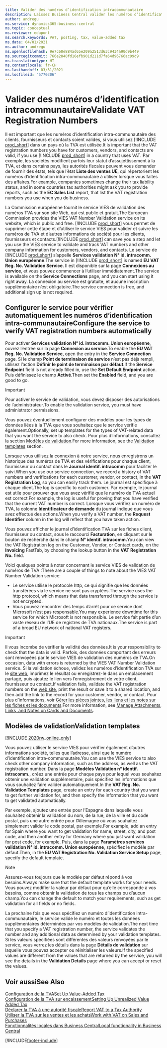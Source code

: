 ```yaml
---
title: Valider des numéros d’identification intracommunautaire
description: Laissez Business Central valider les numéros d’identification intra-communautaire et d’autres informations sur la société pour vos contacts, clients et fournisseurs, sur la base du service de validation du numéro d’identification intra-communautaire de l’Union européenne.
author: andregu
ms.service: dynamics365-business-central
ms.topic: conceptual
ms.reviewer: edupont
ms.search.keywords: VAT, posting, tax, value-added tax
ms.date: 04/01/2021
ms.author: andregu
ms.openlocfilehash: 9e7c60e884ad65e209a2513d63c9434a90d9b449
ms.sourcegitcommit: 766e2840fd16efb901d211d7fa64d96766ac99d9
ms.translationtype: HT
ms.contentlocale: fr-CH
ms.lasthandoff: 03/31/2021
ms.locfileid: "5770306"
---
```

# <a name="validate-vat-registration-numbers"></a><span data-ttu-id="b020e-103">Valider des numéros d’identification intracommunautaire</span><span class="sxs-lookup"><span data-stu-id="b020e-103">Validate VAT Registration Numbers</span></span>

<span data-ttu-id="b020e-104">Il est important que les numéros d’identification intra-communautaire des clients, fournisseurs et contacts soient valides, si vous utilisez [!INCLUDE [prod_short](includes/prod_short.md)] dans un pays où la TVA est utilisée.</span><span class="sxs-lookup"><span data-stu-id="b020e-104">It is important that the VAT registration numbers you have for customers, vendors, and contacts are valid, if you use [!INCLUDE [prod_short](includes/prod_short.md)] in a country that uses VAT.</span></span> <span data-ttu-id="b020e-105">Par exemple, les sociétés modifient parfois leur statut d’assujettissement à la TVA, et dans certains pays, les autorités fiscales peuvent vous demander de fournir des états, tels que l’état **Liste des ventes UE**, qui répertorient les numéros d’identification intra-communautaire à utiliser lorsque vous faites des affaires.</span><span class="sxs-lookup"><span data-stu-id="b020e-105">For example, companies sometimes change their tax liability status, and in some countries tax authorities might ask you to provide reports, such as the **EC Sales List** report, that list the VAT registration numbers you use when you do business.</span></span>

<span data-ttu-id="b020e-106">La Commission européenne fournit le service VIES de validation des numéros TVA sur son site Web, qui est public et gratuit.</span><span class="sxs-lookup"><span data-stu-id="b020e-106">The European Commission provides the VIES VAT Number Validation service on its website, which is public and free.</span></span> <span data-ttu-id="b020e-107">[!INCLUDE [prod_short](includes/prod_short.md)] vous permet de supprimer cette étape et d’utiliser le service VIES pour valider et suivre les numéros de TVA et d’autres informations de société pour les clients, fournisseurs et contacts.</span><span class="sxs-lookup"><span data-stu-id="b020e-107">[!INCLUDE [prod_short](includes/prod_short.md)] can save you a step and let you use the VIES service to validate and track VAT numbers and other company information for customers, vendors, and contacts.</span></span> <span data-ttu-id="b020e-108">Le service de [!INCLUDE [prod_short](includes/prod_short.md)] s’appelle **Services validation N° id. intracomm. Union européenne**.</span><span class="sxs-lookup"><span data-stu-id="b020e-108">The service in [!INCLUDE [prod_short](includes/prod_short.md)] is named **EU VAT Reg. No. Validation Service**.</span></span> <span data-ttu-id="b020e-109">Il est disponible sur la page **Connexions au service**, et vous pouvez commencer à l’utiliser immédiatement.</span><span class="sxs-lookup"><span data-stu-id="b020e-109">The service is available on the **Service Connections** page, and you can start using it right away.</span></span> <span data-ttu-id="b020e-110">La connexion au service est gratuite, et aucune inscription supplémentaire n’est obligatoire.</span><span class="sxs-lookup"><span data-stu-id="b020e-110">The service connection is free, and additional sign up is not required.</span></span>

## <a name="configure-the-service-to-verify-vat-registration-numbers-automatically"></a><span data-ttu-id="b020e-111">Configurer le service pour vérifier automatiquement les numéros d’identification intra-communautaire</span><span class="sxs-lookup"><span data-stu-id="b020e-111">Configure the service to verify VAT registration numbers automatically</span></span>

<span data-ttu-id="b020e-112">Pour activer **Services validation N° id. intracomm. Union européenne**, ouvrez l’entrée sur la page **Connexion au service**.</span><span class="sxs-lookup"><span data-stu-id="b020e-112">To enable the **EU VAT Reg. No. Validation Service**, open the entry in the **Service Connection** page.</span></span> <span data-ttu-id="b020e-113">Si le champ **Point de terminaison de service** n’est pas déjà rempli, utilisez l’action **Définir le point de terminaison par défaut**.</span><span class="sxs-lookup"><span data-stu-id="b020e-113">If the **Service Endpoint** field is not already filled in, use the **Set Default Endpoint** action.</span></span> <span data-ttu-id="b020e-114">Puis définissez le champ **Activé**.</span><span class="sxs-lookup"><span data-stu-id="b020e-114">Then set the **Enabled** field, and you are good to go.</span></span>  

> [!IMPORTANT]
> <span data-ttu-id="b020e-115">Pour activer le service de validation, vous devez disposer des autorisations de l’administrateur.</span><span class="sxs-lookup"><span data-stu-id="b020e-115">To enable the validation service, you must have administrator permissions.</span></span>

<span data-ttu-id="b020e-116">Vous pouvez éventuellement configurer des modèles pour les types de données liées à la TVA que vous souhaitez que le service vérifie également.</span><span class="sxs-lookup"><span data-stu-id="b020e-116">Optionally, set up templates for the types of VAT-related data that you want the service to also check.</span></span> <span data-ttu-id="b020e-117">Pour plus d’informations, consultez la section [Modèles de validation](#validation-templates).</span><span class="sxs-lookup"><span data-stu-id="b020e-117">For more information, see the [Validation templates](#validation-templates) section.</span></span>

<span data-ttu-id="b020e-118">Lorsque vous utilisez la connexion à notre service, nous enregistrons un historique des numéros de TVA et des vérifications pour chaque client, fournisseur ou contact dans le **Journal identif. intracomm** pour faciliter le suivi.</span><span class="sxs-lookup"><span data-stu-id="b020e-118">When you use our service connection, we record a history of VAT numbers and verifications for each customer, vendor, or contact, in the **VAT Registration Log**, so you can easily track them.</span></span> <span data-ttu-id="b020e-119">Le journal est spécifique à chaque client.</span><span class="sxs-lookup"><span data-stu-id="b020e-119">The log is specific to each customer.</span></span> <span data-ttu-id="b020e-120">Par exemple, le journal est utile pour prouver que vous avez vérifié que le numéro de TVA actuel est correct.</span><span class="sxs-lookup"><span data-stu-id="b020e-120">For example, the log is useful for proving that you have verified that the current VAT number is correct.</span></span> <span data-ttu-id="b020e-121">Lorsque vous vérifiez un numéro de TVA, la colonne **Identificateur de demande** du journal indique que vous avez effectué des actions.</span><span class="sxs-lookup"><span data-stu-id="b020e-121">When you verify a VAT number, the **Request Identifier** column in the log will reflect that you have taken action.</span></span>

<span data-ttu-id="b020e-122">Vous pouvez afficher le journal d’identification TVA sur les fiches client, fournisseur ou contact, sous le raccourci **Facturation**, en cliquant sur le bouton de recherche dans le champ **N° identif. intracomm.**</span><span class="sxs-lookup"><span data-stu-id="b020e-122">You can view the VAT Registration log on the Customer, Vendor, or Contact cards, on the **Invoicing** FastTab, by choosing the lookup button in the **VAT Registration No.** field.</span></span>  

<span data-ttu-id="b020e-123">Voici quelques points à noter concernant le service VIES de validation de numéros de TVA :</span><span class="sxs-lookup"><span data-stu-id="b020e-123">There are a couple of things to note about the VIES VAT Number Validation service:</span></span>

* <span data-ttu-id="b020e-124">Le service utilise le protocole http, ce qui signifie que les données transférées via le service ne sont pas cryptées.</span><span class="sxs-lookup"><span data-stu-id="b020e-124">The service uses the http protocol, which means that data transferred through the service is not encrypted.</span></span>  
* <span data-ttu-id="b020e-125">Vous pouvez rencontrer des temps d’arrêt pour ce service dont Microsoft n’est pas responsable.</span><span class="sxs-lookup"><span data-stu-id="b020e-125">You may experience downtime for this service for which Microsoft is not responsible.</span></span> <span data-ttu-id="b020e-126">Le service fait partie d’un vaste réseau de l’UE de registres de TVA nationaux.</span><span class="sxs-lookup"><span data-stu-id="b020e-126">The service is part of a broad EU network of national VAT registers.</span></span>

> [!IMPORTANT]
> <span data-ttu-id="b020e-127">Il vous incombe de vérifier la validité des données.</span><span class="sxs-lookup"><span data-stu-id="b020e-127">It is your responsibility to check that the data is valid.</span></span> <span data-ttu-id="b020e-128">Parfois, des données comportant des erreurs sont renvoyées par le service VIES de validation des numéros de TVA.</span><span class="sxs-lookup"><span data-stu-id="b020e-128">On occasion, data with errors is returned by the VIES VAT Number Validation service.</span></span> <span data-ttu-id="b020e-129">Si la validation échoue, validez les numéros d’identification TVA sur le [site web](https://ec.europa.eu/taxation_customs/vies/), imprimez le résultat ou enregistrez-le dans un emplacement partagé, puis ajoutez le lien vers l’enregistrement de votre client, fournisseur ou contact.</span><span class="sxs-lookup"><span data-stu-id="b020e-129">If validation fails, validate the VAT registration numbers on the [web site](https://ec.europa.eu/taxation_customs/vies/), print the result or save it to a shared location, and then add the link to the record for your customer, vendor, or contact.</span></span> <span data-ttu-id="b020e-130">Pour plus d’informations, voir [Gérer les pièces jointes, les liens et les notes sur les fiches et les documents](ui-how-add-link-to-record.md).</span><span class="sxs-lookup"><span data-stu-id="b020e-130">For more information, see [Manage Attachments, Links, and Notes on Cards and Documents](ui-how-add-link-to-record.md).</span></span>

## <a name="validation-templates"></a><span data-ttu-id="b020e-131">Modèles de validation</span><span class="sxs-lookup"><span data-stu-id="b020e-131">Validation templates</span></span>

[!INCLUDE [2020rw_online_only](includes/2020rw_online_only.md)]

<span data-ttu-id="b020e-132">Vous pouvez utiliser le service VIES pour vérifier également d’autres informations société, telles que l’adresse, ainsi que le numéro d’identification intra-communautaire.</span><span class="sxs-lookup"><span data-stu-id="b020e-132">You can use the VIES service to also check other company information, such as the address, as well as the VAT registration number.</span></span> <span data-ttu-id="b020e-133">Dans la page **Modèles Validation n° identif. intracomm.**, créez une entrée pour chaque pays pour lequel vous souhaitez obtenir une validation supplémentaire, puis spécifiez les informations que vous souhaitez faire valider automatiquement.</span><span class="sxs-lookup"><span data-stu-id="b020e-133">In the **VAT Reg. No. Validation Templates** page, create an entry for each country that you want to get further validation for, and then specify the information that you want to get validated automatically.</span></span>  

<span data-ttu-id="b020e-134">Par exemple, ajoutez une entrée pour l’Espagne dans laquelle vous souhaitez obtenir la validation du nom, de la rue, de la ville et du code postal, puis une autre entrée pour l’Allemagne où vous souhaitez simplement valider le code postal, par exemple.</span><span class="sxs-lookup"><span data-stu-id="b020e-134">For example, add an entry for Spain where you want to get validation for name, street, city, and post code, and then another entry for Germany where you just want validation for post code, for example.</span></span> <span data-ttu-id="b020e-135">Puis, dans la page **Paramètres services validation N° id. intracomm. Union européenne**, spécifiez le modèle par défaut.</span><span class="sxs-lookup"><span data-stu-id="b020e-135">Then, in the **EU VAT Registration No. Validation Service Setup** page, specify the default template.</span></span>  

> [!NOTE]
> <span data-ttu-id="b020e-136">Assurez-vous toujours que le modèle par défaut répond à vos besoins.</span><span class="sxs-lookup"><span data-stu-id="b020e-136">Always make sure that the default template works for your needs.</span></span> <span data-ttu-id="b020e-137">Vous pouvez modifier la valeur par défaut pour qu’elle corresponde à vos besoins, comme obtenir la validation de tous les champs ou d’aucun champ.</span><span class="sxs-lookup"><span data-stu-id="b020e-137">You can change the default to match your requirements, such as get validation for all fields or no fields.</span></span>

<span data-ttu-id="b020e-138">La prochaine fois que vous spécifiez un numéro d’identification intra-communautaire, le service valide le numéro et toutes les données supplémentaires déterminées par vos modèles de validation.</span><span class="sxs-lookup"><span data-stu-id="b020e-138">The next time that you specify a VAT registration number, the service validates the number and any additional data as determined by your validation templates.</span></span> <span data-ttu-id="b020e-139">Si les valeurs spécifiées sont différentes des valeurs renvoyées par le service, vous verrez les détails dans la page **Détails de validation** sur laquelle vous pouvez accepter ou réinitialiser les valeurs.</span><span class="sxs-lookup"><span data-stu-id="b020e-139">If the specified values are different from the values that are returned by the service, you will see the details in the **Validation Details** page where you can accept or reset the values.</span></span>  

## <a name="see-also"></a><span data-ttu-id="b020e-140">Voir aussi</span><span class="sxs-lookup"><span data-stu-id="b020e-140">See Also</span></span>

[<span data-ttu-id="b020e-141">Configuration de la TVA</span><span class="sxs-lookup"><span data-stu-id="b020e-141">Set Up Value-Added Tax</span></span>](finance-setup-vat.md)  
[<span data-ttu-id="b020e-142">Configuration de la TVA sur encaissement</span><span class="sxs-lookup"><span data-stu-id="b020e-142">Setting Up Unrealized Value Added Tax</span></span>](finance-setup-unrealized-vat.md)  
[<span data-ttu-id="b020e-143">Déclarer la TVA à une autorité fiscale</span><span class="sxs-lookup"><span data-stu-id="b020e-143">Report VAT to a Tax Authority</span></span>](finance-how-report-vat.md)  
[<span data-ttu-id="b020e-144">Utiliser la TVA sur les ventes et les achats</span><span class="sxs-lookup"><span data-stu-id="b020e-144">Work with VAT on Sales and Purchases</span></span>](finance-work-with-vat.md)  
[<span data-ttu-id="b020e-145">Fonctionnalités locales dans Business Central</span><span class="sxs-lookup"><span data-stu-id="b020e-145">Local functionality in Business Central</span></span>](about-localization.md)  


[!INCLUDE[footer-include](includes/footer-banner.md)]
